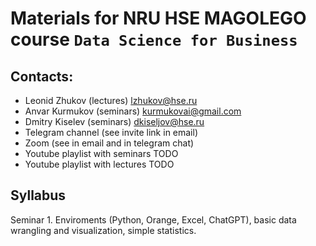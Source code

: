 # Materials for NRU HSE MAGOLEGO course `Data Science for Business`

## Contacts:

- Leonid Zhukov (lectures) lzhukov@hse.ru
- Anvar Kurmukov (seminars) kurmukovai@gmail.com
- Dmitry Kiselev (seminars) dkiseljov@hse.ru
- Telegram channel (see invite link in email)
- Zoom (see in email and in telegram chat)
- Youtube playlist with seminars TODO
- Youtube playlist with lectures TODO

## Syllabus

Seminar 1. Enviroments (Python, Orange, Excel, ChatGPT), basic data wrangling and visualization, simple statistics.

